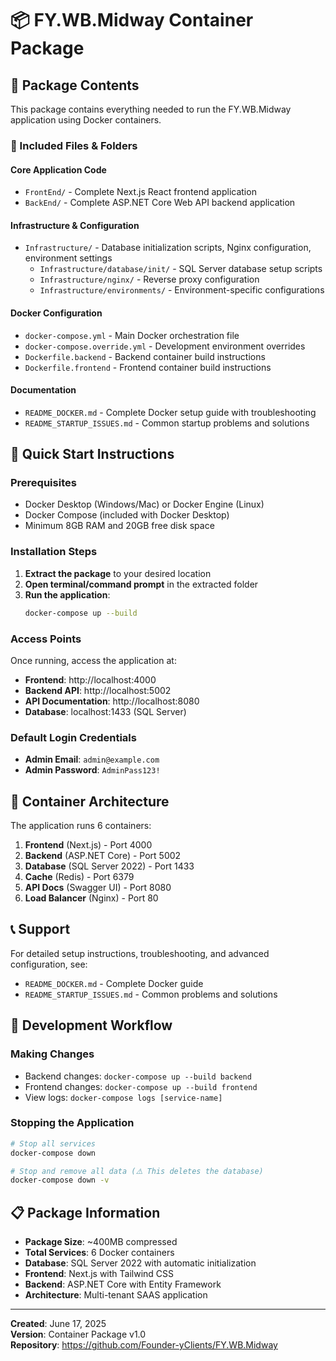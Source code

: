 # 📦 FY.WB.Midway Container Package

## 🎯 Package Contents

This package contains everything needed to run the FY.WB.Midway application using Docker containers.

### 📁 Included Files & Folders

#### **Core Application Code**
- `FrontEnd/` - Complete Next.js React frontend application
- `BackEnd/` - Complete ASP.NET Core Web API backend application

#### **Infrastructure & Configuration**
- `Infrastructure/` - Database initialization scripts, Nginx configuration, environment settings
  - `Infrastructure/database/init/` - SQL Server database setup scripts
  - `Infrastructure/nginx/` - Reverse proxy configuration
  - `Infrastructure/environments/` - Environment-specific configurations

#### **Docker Configuration**
- `docker-compose.yml` - Main Docker orchestration file
- `docker-compose.override.yml` - Development environment overrides
- `Dockerfile.backend` - Backend container build instructions
- `Dockerfile.frontend` - Frontend container build instructions

#### **Documentation**
- `README_DOCKER.md` - Complete Docker setup guide with troubleshooting
- `README_STARTUP_ISSUES.md` - Common startup problems and solutions

## 🚀 Quick Start Instructions

### Prerequisites
- Docker Desktop (Windows/Mac) or Docker Engine (Linux)
- Docker Compose (included with Docker Desktop)
- Minimum 8GB RAM and 20GB free disk space

### Installation Steps

1. **Extract the package** to your desired location
2. **Open terminal/command prompt** in the extracted folder
3. **Run the application**:
   ```bash
   docker-compose up --build
   ```

### Access Points
Once running, access the application at:
- **Frontend**: http://localhost:4000
- **Backend API**: http://localhost:5002
- **API Documentation**: http://localhost:8080
- **Database**: localhost:1433 (SQL Server)

### Default Login Credentials
- **Admin Email**: `admin@example.com`
- **Admin Password**: `AdminPass123!`

## 🔧 Container Architecture

The application runs 6 containers:
1. **Frontend** (Next.js) - Port 4000
2. **Backend** (ASP.NET Core) - Port 5002
3. **Database** (SQL Server 2022) - Port 1433
4. **Cache** (Redis) - Port 6379
5. **API Docs** (Swagger UI) - Port 8080
6. **Load Balancer** (Nginx) - Port 80

## 📞 Support

For detailed setup instructions, troubleshooting, and advanced configuration, see:
- `README_DOCKER.md` - Complete Docker guide
- `README_STARTUP_ISSUES.md` - Common problems and solutions

## 🔄 Development Workflow

### Making Changes
- Backend changes: `docker-compose up --build backend`
- Frontend changes: `docker-compose up --build frontend`
- View logs: `docker-compose logs [service-name]`

### Stopping the Application
```bash
# Stop all services
docker-compose down

# Stop and remove all data (⚠️ This deletes the database)
docker-compose down -v
```

## 📋 Package Information

- **Package Size**: ~400MB compressed
- **Total Services**: 6 Docker containers
- **Database**: SQL Server 2022 with automatic initialization
- **Frontend**: Next.js with Tailwind CSS
- **Backend**: ASP.NET Core with Entity Framework
- **Architecture**: Multi-tenant SAAS application

---

**Created**: June 17, 2025  
**Version**: Container Package v1.0  
**Repository**: https://github.com/Founder-yClients/FY.WB.Midway